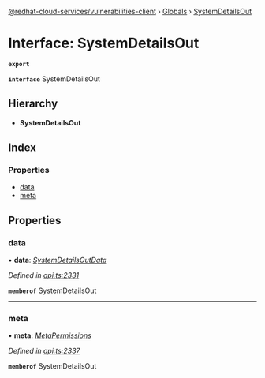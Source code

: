 [@redhat-cloud-services/vulnerabilities-client](../README.md) › [Globals](../globals.md) › [SystemDetailsOut](systemdetailsout.md)

# Interface: SystemDetailsOut

**`export`** 

**`interface`** SystemDetailsOut

## Hierarchy

* **SystemDetailsOut**

## Index

### Properties

* [data](systemdetailsout.md#data)
* [meta](systemdetailsout.md#meta)

## Properties

###  data

• **data**: *[SystemDetailsOutData](systemdetailsoutdata.md)*

*Defined in [api.ts:2331](https://github.com/RedHatInsights/javascript-clients/blob/master/packages/vulnerabilities/api.ts#L2331)*

**`memberof`** SystemDetailsOut

___

###  meta

• **meta**: *[MetaPermissions](metapermissions.md)*

*Defined in [api.ts:2337](https://github.com/RedHatInsights/javascript-clients/blob/master/packages/vulnerabilities/api.ts#L2337)*

**`memberof`** SystemDetailsOut
